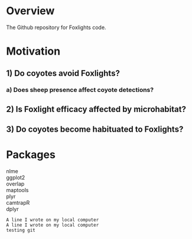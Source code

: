 # Overview
The Github repository for Foxlights code. 

# Motivation
## 1) Do coyotes avoid Foxlights?
### a) Does sheep presence affect coyote detections?
## 2) Is Foxlight efficacy affected by microhabitat?
## 3) Do coyotes become habituated to Foxlights?

# Packages 
nlme <br/>
ggplot2 <br/>
overlap <br/>
maptools <br/>
plyr <br/>
camtrapR <br/>
dplyr
```
A line I wrote on my local computer
A line I wrote on my local computer
testing git

